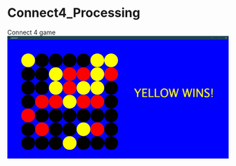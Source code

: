 # Connect4_Processing
Connect 4 game 
![Connect4](https://github.com/yashkhasgiwala/images/blob/master/Connect4%20(1).jpg)

